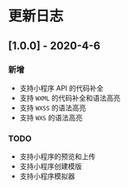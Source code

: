 # 更新日志

## [1.0.0] - 2020-4-6
### 新增
- 支持小程序 API 的代码补全
- 支持 `WXML` 的代码补全和语法高亮
- 支持 `WXSS` 的语法高亮
- 支持 `WXS` 的语法高亮
### TODO
- 支持小程序的预览和上传
- 支持小程序创建模版
- 支持小程序模拟器
